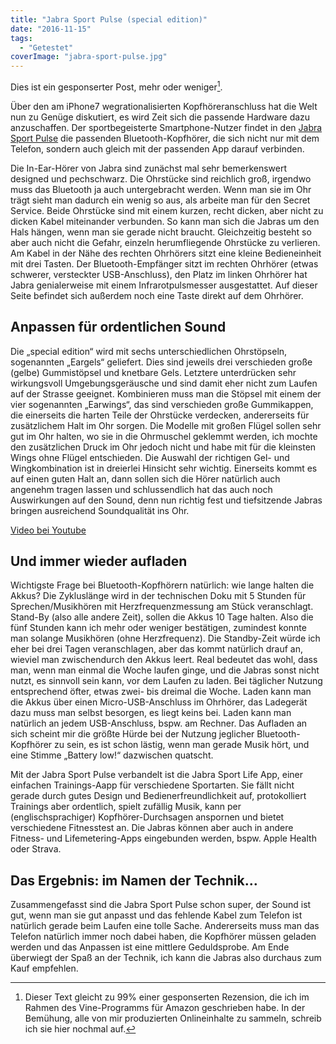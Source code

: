 ```yaml
---
title: "Jabra Sport Pulse (special edition)"
date: "2016-11-15"
tags:
  - "Getestet"
coverImage: "jabra-sport-pulse.jpg"
---
```


Dies ist ein gesponserter Post, mehr oder weniger[^1].

Über den am iPhone7 wegrationalisierten Kopfhöreranschluss hat die Welt nun zu Genüge diskutiert, es wird Zeit sich die passende Hardware dazu anzuschaffen. Der sportbegeisterte Smartphone-Nutzer findet in den [Jabra Sport Pulse](http://www.jabra.com.de/sports-headphones/jabra-sport-pulse-wireless) die passenden Bluetooth-Kopfhörer, die sich nicht nur mit dem Telefon, sondern auch gleich mit der passenden App darauf verbinden.

Die In-Ear-Hörer von Jabra sind zunächst mal sehr bemerkenswert designed und pechschwarz. Die Ohrstücke sind reichlich groß, irgendwo muss das Bluetooth ja auch untergebracht werden. Wenn man sie im Ohr trägt sieht man dadurch ein wenig so aus, als arbeite man für den Secret Service. Beide Ohrstücke sind mit einem kurzen, recht dicken, aber nicht zu dicken Kabel miteinander verbunden. So kann man sich die Jabras um den Hals hängen, wenn man sie gerade nicht braucht. Gleichzeitig besteht so aber auch nicht die Gefahr, einzeln herumfliegende Ohrstücke zu verlieren. Am Kabel in der Nähe des rechten Ohrhörers sitzt eine kleine Bedieneinheit mit drei Tasten. Der Bluetooth-Empfänger sitzt im rechten Ohrhörer (etwas schwerer, versteckter USB-Anschluss), den Platz im linken Ohrhörer hat Jabra genialerweise mit einem Infrarotpulsmesser ausgestattet. Auf dieser Seite befindet sich außerdem noch eine Taste direkt auf dem Ohrhörer.

## Anpassen für ordentlichen Sound

Die „special edition“ wird mit sechs unterschiedlichen Ohrstöpseln, sogenannten „Eargels“ geliefert. Dies sind jeweils drei verschieden große (gelbe) Gummistöpsel und knetbare Gels. Letztere unterdrücken sehr wirkungsvoll Umgebungsgeräusche und sind damit eher nicht zum Laufen auf der Strasse geeignet. Kombinieren muss man die Stöpsel mit einem der vier sogenannten „Earwings“, das sind verschieden große Gummikappen, die einerseits die harten Teile der Ohrstücke verdecken, andererseits für zusätzlichem Halt im Ohr sorgen. Die Modelle mit großen Flügel sollen sehr gut im Ohr halten, wo sie in die Ohrmuschel geklemmt werden, ich mochte den zusätzlichen Druck im Ohr jedoch nicht und habe mit für die kleinsten Wings ohne Flügel entschieden. Die Auswahl der richtigen Gel- und Wingkombination ist in dreierlei Hinsicht sehr wichtig. Einerseits kommt es auf einen guten Halt an, dann sollen sich die Hörer natürlich auch angenehm tragen lassen und schlussendlich hat das auch noch Auswirkungen auf den Sound, denn nun richtig fest und tiefsitzende Jabras bringen ausreichend Soundqualität ins Ohr.

<a href="https://www.youtube.com/watch?v=uh-Jom1Psds">Video bei Youtube</a>

## Und immer wieder aufladen

Wichtigste Frage bei Bluetooth-Kopfhörern natürlich: wie lange halten die Akkus? Die Zykluslänge wird in der technischen Doku mit 5 Stunden für Sprechen/Musikhören mit Herzfrequenzmessung am Stück veranschlagt. Stand-By (also alle andere Zeit), sollen die Akkus 10 Tage halten. Also die fünf Stunden kann ich mehr oder weniger bestätigen, zumindest konnte man solange Musikhören (ohne Herzfrequenz). Die Standby-Zeit würde ich eher bei drei Tagen veranschlagen, aber das kommt natürlich drauf an, wieviel man zwischendurch den Akkus leert. Real bedeutet das wohl, dass man, wenn man einmal die Woche laufen ginge, und die Jabras sonst nicht nutzt, es sinnvoll sein kann, vor dem Laufen zu laden. Bei täglicher Nutzung entsprechend öfter, etwas zwei- bis dreimal die Woche. Laden kann man die Akkus über einen Micro-USB-Anschluss im Ohrhörer, das Ladegerät dazu muss man selbst besorgen, es liegt keins bei. Laden kann man natürlich an jedem USB-Anschluss, bspw. am Rechner. Das Aufladen an sich scheint mir die größte Hürde bei der Nutzung jeglicher Bluetooth-Kopfhörer zu sein, es ist schon lästig, wenn man gerade Musik hört, und eine Stimme „Battery low!“ dazwischen quatscht.

Mit der Jabra Sport Pulse verbandelt ist die Jabra Sport Life App, einer einfachen Trainings-Aapp für verschiedene Sportarten. Sie fällt nicht gerade durch gutes Design und Bedienerfreundlichkeit auf, protokolliert Trainings aber ordentlich, spielt zufällig Musik, kann per (englischsprachiger) Kopfhörer-Durchsagen anspornen und bietet verschiedene Fitnesstest an. Die Jabras können aber auch in andere Fitness- und Lifemetering-Apps eingebunden werden, bspw. Apple Health oder Strava.

## Das Ergebnis: im Namen der Technik…

Zusammengefasst sind die Jabra Sport Pulse schon super, der Sound ist gut, wenn man sie gut anpasst und das fehlende Kabel zum Telefon ist natürlich gerade beim Laufen eine tolle Sache. Andererseits muss man das Telefon natürlich immer noch dabei haben, die Kopfhörer müssen geladen werden und das Anpassen ist eine mittlere Geduldsprobe. Am Ende überwiegt der Spaß an der Technik, ich kann die Jabras also durchaus zum Kauf empfehlen.

[^1]: Dieser Text gleicht zu 99% einer gesponserten Rezension, die ich im Rahmen des Vine-Programms für Amazon geschrieben habe. In der Bemühung, alle von mir produzierten Onlineinhalte zu sammeln, schreib ich sie hier nochmal auf.
